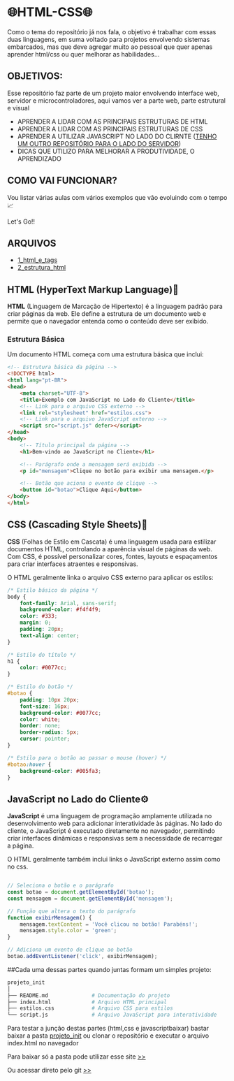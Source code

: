 # 🌐HTML-CSS🌐
Como o tema do repositório já nos fala, o objetivo é trabalhar com essas duas linguagens, em suma voltado para projetos envolvendo sistemas embarcados, mas que deve agregar muito ao pessoal que quer apenas aprender html/css ou quer melhorar as habilidades...
## OBJETIVOS:
Esse repositório faz parte de um projeto maior envolvendo interface web, servidor e microcontroladores, aqui vamos ver a parte web, parte estrutural e visual
* APRENDER A LIDAR COM AS PRINCIPAIS ESTRUTURAS DE HTML
* APRENDER A LIDAR COM AS PRINCIPAIS ESTRUTURAS DE CSS
* APRENDER A UTILIZAR JAVASCRIPT NO LADO DO CLIRNTE ([TENHO UM OUTRO REPOSITÓRIO PARA O LADO DO SERVIDOR](https://github.com/well1ngt0nso/serverjs#serverjs))
* DICAS QUE UTILIZO PARA MELHORAR A PRODUTIVIDADE, O APRENDIZADO
## COMO VAI FUNCIONAR?
Vou listar várias aulas com vários exemplos que vão evoluindo com o tempo📈

Let's Go!!
## ARQUIVOS

* [1_html_e_tags]()
* [2_estrutura_html](https://github.com/well1ngt0nso/HTML-CSS/blob/main/html/README.md#html)

## HTML (HyperText Markup Language)🧱

**HTML** (Linguagem de Marcação de Hipertexto) é a linguagem padrão para criar páginas da web. Ele define a estrutura de um documento web e permite que o navegador entenda como o conteúdo deve ser exibido.
### Estrutura Básica

Um documento HTML começa com uma estrutura básica que inclui:

```html
<!-- Estrutura básica da página -->
<!DOCTYPE html>
<html lang="pt-BR">
<head>
    <meta charset="UTF-8">
    <title>Exemplo com JavaScript no Lado do Cliente</title>
    <!-- Link para o arquivo CSS externo -->
    <link rel="stylesheet" href="estilos.css">
    <!-- Link para o arquivo JavaScript externo -->
    <script src="script.js" defer></script>
</head>
<body>
    <!-- Título principal da página -->
    <h1>Bem-vindo ao JavaScript no Cliente</h1>

    <!-- Parágrafo onde a mensagem será exibida -->
    <p id="mensagem">Clique no botão para exibir uma mensagem.</p>

    <!-- Botão que aciona o evento de clique -->
    <button id="botao">Clique Aqui</button>
</body>
</html>

```
## CSS (Cascading Style Sheets)🎨

**CSS** (Folhas de Estilo em Cascata) é uma linguagem usada para estilizar documentos HTML, controlando a aparência visual de páginas da web. Com CSS, é possível personalizar cores, fontes, layouts e espaçamentos para criar interfaces atraentes e responsivas.

O HTML geralmente linka o arquivo CSS externo para aplicar os estilos:

```css
/* Estilo básico da página */
body {
    font-family: Arial, sans-serif;
    background-color: #f4f4f9;
    color: #333;
    margin: 0;
    padding: 20px;
    text-align: center;
}

/* Estilo do título */
h1 {
    color: #0077cc;
}

/* Estilo do botão */
#botao {
    padding: 10px 20px;
    font-size: 16px;
    background-color: #0077cc;
    color: white;
    border: none;
    border-radius: 5px;
    cursor: pointer;
}

/* Estilo para o botão ao passar o mouse (hover) */
#botao:hover {
    background-color: #005fa3;
}
```

## JavaScript no Lado do Cliente⚙️

**JavaScript** é uma linguagem de programação amplamente utilizada no desenvolvimento web para adicionar interatividade às páginas. No lado do cliente, o JavaScript é executado diretamente no navegador, permitindo criar interfaces dinâmicas e responsivas sem a necessidade de recarregar a página.

O HTML geralmente também inclui links o JavaScript externo assim como no css.

```javascript

// Seleciona o botão e o parágrafo
const botao = document.getElementById('botao');
const mensagem = document.getElementById('mensagem');

// Função que altera o texto do parágrafo
function exibirMensagem() {
    mensagem.textContent = 'Você clicou no botão! Parabéns!';
    mensagem.style.color = 'green';
}

// Adiciona um evento de clique ao botão
botao.addEventListener('click', exibirMensagem);
```

##Cada uma dessas partes quando juntas formam um simples projeto:

```graphql
projeto_init
│
├── README.md              # Documentação do projeto
├── index.html             # Arquivo HTML principal
├── estilos.css            # Arquivo CSS para estilos
└── script.js              # Arquivo JavaScript para interatividade
```
Para testar a junção destas partes (html,css e javascriptbaixar) bastar baixar a pasta [projeto_init](projeto_init) ou clonar o repositório e executar o arquivo index.html no navegador

Para baixar só a pasta pode utilizar esse site [>>](https://minhaskamal.github.io/DownGit/#/home)

Ou acessar direto pelo git [>>](https://well1ngt0nso.github.io/HTML-CSS/)
